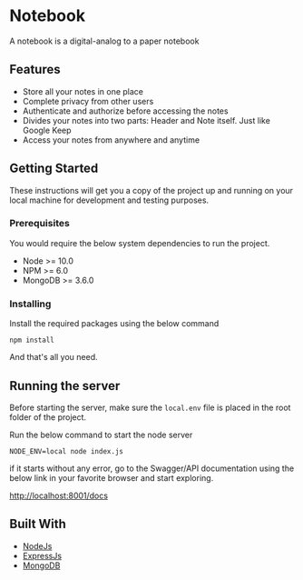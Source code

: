 # Notebook

A notebook is a digital-analog to a paper notebook

## Features

- Store all your notes in one place
- Complete privacy from other users
- Authenticate and authorize before accessing the notes
- Divides your notes into two parts: Header and Note itself. Just like Google Keep
- Access your notes from anywhere and anytime

## Getting Started

These instructions will get you a copy of the project up and running on your local machine for development and testing purposes.

### Prerequisites

You would require the below system dependencies to run the project.

* Node >= 10.0
* NPM >= 6.0
* MongoDB >= 3.6.0

### Installing

Install the required packages using the below command


```
npm install
```


And that's all you need.

## Running the server

Before starting the server, make sure the `local.env` file is placed in the root folder of the project.

Run the below command to start the node server


```
NODE_ENV=local node index.js
```

if it starts without any error, go to the Swagger/API documentation using the below link in your favorite browser and start exploring.

[http://localhost:8001/docs](http://localhost:8001/docs)

## Built With

* [NodeJs](https://nodejs.org/)
* [ExpressJs](https://expressjs.com/)
* [MongoDB](https://www.mongodb.com/)
